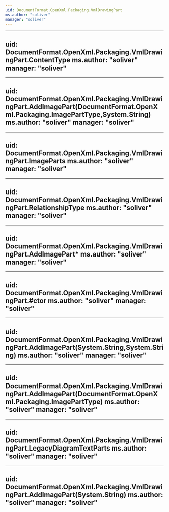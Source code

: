 ```yaml
---
uid: DocumentFormat.OpenXml.Packaging.VmlDrawingPart
ms.author: "soliver"
manager: "soliver"
---
```


---
uid: DocumentFormat.OpenXml.Packaging.VmlDrawingPart.ContentType
ms.author: "soliver"
manager: "soliver"
---

---
uid: DocumentFormat.OpenXml.Packaging.VmlDrawingPart.AddImagePart(DocumentFormat.OpenXml.Packaging.ImagePartType,System.String)
ms.author: "soliver"
manager: "soliver"
---

---
uid: DocumentFormat.OpenXml.Packaging.VmlDrawingPart.ImageParts
ms.author: "soliver"
manager: "soliver"
---

---
uid: DocumentFormat.OpenXml.Packaging.VmlDrawingPart.RelationshipType
ms.author: "soliver"
manager: "soliver"
---

---
uid: DocumentFormat.OpenXml.Packaging.VmlDrawingPart.AddImagePart*
ms.author: "soliver"
manager: "soliver"
---

---
uid: DocumentFormat.OpenXml.Packaging.VmlDrawingPart.#ctor
ms.author: "soliver"
manager: "soliver"
---

---
uid: DocumentFormat.OpenXml.Packaging.VmlDrawingPart.AddImagePart(System.String,System.String)
ms.author: "soliver"
manager: "soliver"
---

---
uid: DocumentFormat.OpenXml.Packaging.VmlDrawingPart.AddImagePart(DocumentFormat.OpenXml.Packaging.ImagePartType)
ms.author: "soliver"
manager: "soliver"
---

---
uid: DocumentFormat.OpenXml.Packaging.VmlDrawingPart.LegacyDiagramTextParts
ms.author: "soliver"
manager: "soliver"
---

---
uid: DocumentFormat.OpenXml.Packaging.VmlDrawingPart.AddImagePart(System.String)
ms.author: "soliver"
manager: "soliver"
---
